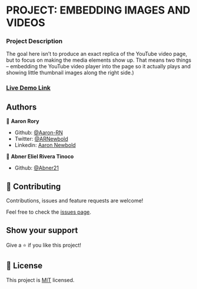 # PROJECT: EMBEDDING IMAGES AND VIDEOS
### Project Description
The goal here isn’t to produce an exact replica of the YouTube video page, but to focus on making the media elements show up.
That means two things – embedding the YouTube video player into the page so it actually plays and showing little thumbnail images 
along the right side.)

### [Live Demo Link](https://raw.githack.com/Aaron-RN/Embedding-Images-and-Video/master/index.html)

## Authors

👤 **Aaron Rory**

- Github: [@Aaron-RN](https://github.com/Aaron-RN)
- Twitter: [@ARNewbold](https://twitter.com/ARNewbold)
- Linkedin: [Aaron Newbold](https://www.linkedin.com/in/aaron-newbold-1b9233187/)

👤 **Abner Eliel Rivera Tinoco**

- Github: [@Abner21](https://github.com/Abner21)


## 🤝 Contributing

Contributions, issues and feature requests are welcome!

Feel free to check the [issues page](issues/).

## Show your support

Give a ⭐️ if you like this project!

## 📝 License

This project is [MIT](lic.url) licensed.
